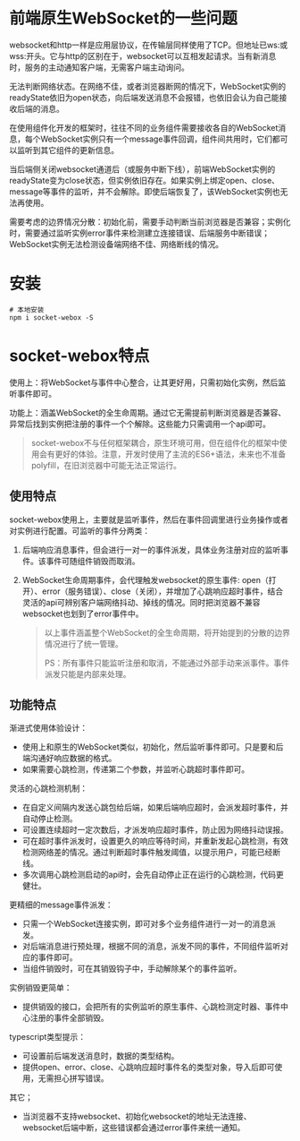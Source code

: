 # 前端原生WebSocket的一些问题



websocket和http一样是应用层协议，在传输层同样使用了TCP。但地址已ws:或wss:开头。它与http的区别在于，websocket可以互相发起请求。当有新消息时，服务的主动通知客户端，无需客户端主动询问。

无法判断网络状态。在网络不佳，或者浏览器断网的情况下，WebSocket实例的readyState依旧为open状态，向后端发送消息不会报错，也依旧会认为自己能接收后端的消息。

在使用组件化开发的框架时，往往不同的业务组件需要接收各自的WebSocket消息，每个WebSocket实例只有一个message事件回调，组件间共用时，它们都可以监听到其它组件的更新信息。

当后端侧关闭websocket通道后（或服务中断下线），前端WebSocket实例的readyState变为close状态，但实例依旧存在。如果实例上绑定open、close、message等事件的监听，并不会解除。即使后端恢复了，该WebSocket实例也无法再使用。

需要考虑的边界情况分散：初始化前，需要手动判断当前浏览器是否兼容；实例化时，需要通过监听实例error事件来检测建立连接错误、后端服务中断错误；WebSocket实例无法检测设备端网络不佳、网络断线的情况。

# 安装

```shell
# 本地安装
npm i socket-webox -S
```

# socket-webox特点

使用上：将WebSocket与事件中心整合，让其更好用，只需初始化实例，然后监听事件即可。

功能上：涵盖WebSocket的全生命周期。通过它无需提前判断浏览器是否兼容、异常后找到实例把注册的事件一个个解除。这些能力只需调用一个api即可。

> socket-webox不与任何框架耦合，原生环境可用，但在组件化的框架中使用会有更好的体验。注意，开发时使用了主流的ES6+语法，未来也不准备polyfill，在旧浏览器中可能无法正常运行。

## 使用特点

socket-webox使用上，主要就是监听事件，然后在事件回调里进行业务操作或者对实例进行配置。可监听的事件分两类：

1. 后端响应消息事件，但会进行一对一的事件派发，具体业务注册对应的监听事件。该事件可随组件销毁而取消。

2. WebSocket生命周期事件，会代理触发websocket的原生事件: open（打开）、error（服务错误）、close（关闭），并增加了心跳响应超时事件，结合灵活的api可辨别客户端网络抖动、掉线的情况。同时把浏览器不兼容websocket也划到了error事件中。

   > 以上事件涵盖整个WebSocket的全生命周期，将开始提到的分散的边界情况进行了统一管理。
   >
   > PS：所有事件只能监听注册和取消，不能通过外部手动来派事件。事件派发只能是内部来处理。

## 功能特点

渐进式使用体验设计：

+ 使用上和原生的WebSocket类似，初始化，然后监听事件即可。只是要和后端沟通好响应数据的格式。
+ 如果需要心跳检测，传递第二个参数，并监听心跳超时事件即可。

灵活的心跳检测机制：
+ 在自定义间隔内发送心跳包给后端，如果后端响应超时，会派发超时事件，并自动停止检测。
+ 可设置连续超时一定次数后，才派发响应超时事件，防止因为网络抖动误报。
+ 可在超时事件派发时，设置更久的响应等待时间，并重新发起心跳检测，有效检测网络差的情况。通过判断超时事件触发阈值，以提示用户，可能已经断线。
+ 多次调用心跳检测启动的api时，会先自动停止正在运行的心跳检测，代码更健壮。

更精细的message事件派发：
+ 只需一个WebSocket连接实例，即可对多个业务组件进行一对一的消息派发。
+ 对后端消息进行预处理，根据不同的消息，派发不同的事件，不同组件监听对应的事件即可。
+ 当组件销毁时，可在其销毁钩子中，手动解除某个的事件监听。

实例销毁更简单：
+ 提供销毁的接口，会把所有的实例监听的原生事件、心跳检测定时器、事件中心注册的事件全部销毁。

typescript类型提示：
+ 可设置前后端发送消息时，数据的类型结构。
+ 提供open、error、close、心跳响应超时事件名的类型对象，导入后即可使用，无需担心拼写错误。

其它；

+ 当浏览器不支持websocket、初始化websocket的地址无法连接、websocket后端中断，这些错误都会通过error事件来统一通知。

  



